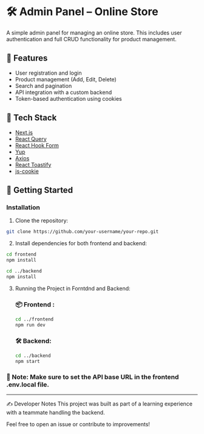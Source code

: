 # 🛠️ Admin Panel – Online Store

A simple admin panel for managing an online store. This includes user authentication and full CRUD functionality for product management.

## 🚀 Features

- User registration and login
- Product management (Add, Edit, Delete)
- Search and pagination
- API integration with a custom backend
- Token-based authentication using cookies

## 🧰 Tech Stack

- [Next.js](https://nextjs.org/)
- [React Query](https://tanstack.com/query/latest)
- [React Hook Form](https://react-hook-form.com/)
- [Yup](https://github.com/jquense/yup)
- [Axios](https://axios-http.com/)
- [React Toastify](https://fkhadra.github.io/react-toastify/)
- [js-cookie](https://github.com/js-cookie/js-cookie)

## 🏁 Getting Started

### Installation

1. Clone the repository:

```bash
git clone https://github.com/your-username/your-repo.git
```

2.  Install dependencies for both frontend and backend:

```bash
cd frontend
npm install

cd ../backend
npm install
```

3.  Running the Project in Forntdnd and Backend:

    ### 📦 Frontend :

    ```bash
    cd ../frontend
    npm run dev
    ```

    ### 🛠️ Backend:

    ```bash
    cd ../backend
    npm start
    ```

### 📌 Note: Make sure to set the API base URL in the frontend .env.local file.

---

✍️ Developer Notes
This project was built as part of a learning experience with a teammate handling the backend.

Feel free to open an issue or contribute to improvements!
